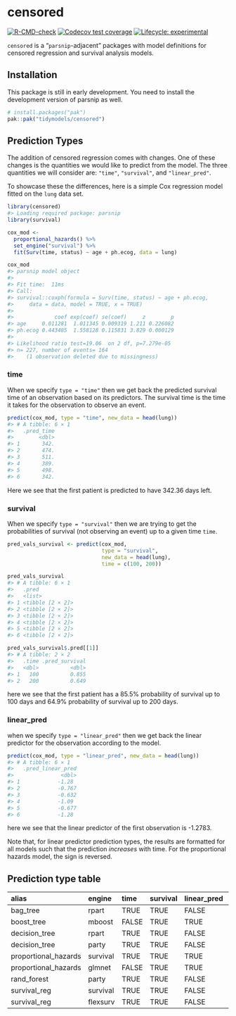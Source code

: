 
<!-- README.md is generated from README.Rmd. Please edit that file -->

# censored

<!-- badges: start -->

[![R-CMD-check](https://github.com/tidymodels/censored/workflows/R-CMD-check/badge.svg)](https://github.com/tidymodels/censored/actions)
[![Codecov test
coverage](https://codecov.io/gh/EmilHvitfeldt/censored/branch/master/graph/badge.svg)](https://codecov.io/gh/EmilHvitfeldt/censored?branch=master)
[![Lifecycle:
experimental](https://img.shields.io/badge/lifecycle-experimental-orange.svg)](https://www.tidyverse.org/lifecycle/#experimental)

<!-- badges: end -->

`censored` is a “`parsnip`-adjacent” packages with model definitions for
censored regression and survival analysis models.

## Installation

This package is still in early development. You need to install the
development version of parsnip as well.

``` r
# install.packages("pak")
pak::pak("tidymodels/censored")
```

## Prediction Types

The addition of censored regression comes with changes. One of these
changes is the quantities we would like to predict from the model. The
three quantities we will consider are: `"time"`, `"survival"`, and
`"linear_pred"`.

To showcase these the differences, here is a simple Cox regression model
fitted on the `lung` data set.

``` r
library(censored)
#> Loading required package: parsnip
library(survival)

cox_mod <-
  proportional_hazards() %>%
  set_engine("survival") %>%
  fit(Surv(time, status) ~ age + ph.ecog, data = lung)

cox_mod
#> parsnip model object
#> 
#> Fit time:  11ms 
#> Call:
#> survival::coxph(formula = Surv(time, status) ~ age + ph.ecog, 
#>     data = data, model = TRUE, x = TRUE)
#> 
#>             coef exp(coef) se(coef)     z        p
#> age     0.011281  1.011345 0.009319 1.211 0.226082
#> ph.ecog 0.443485  1.558128 0.115831 3.829 0.000129
#> 
#> Likelihood ratio test=19.06  on 2 df, p=7.279e-05
#> n= 227, number of events= 164 
#>    (1 observation deleted due to missingness)
```

### time

When we specify `type = "time"` then we get back the predicted survival
time of an observation based on its predictors. The survival time is the
time it takes for the observation to observe an event.

``` r
predict(cox_mod, type = "time", new_data = head(lung))
#> # A tibble: 6 × 1
#>   .pred_time
#>        <dbl>
#> 1       342.
#> 2       474.
#> 3       511.
#> 4       389.
#> 5       498.
#> 6       342.
```

Here we see that the first patient is predicted to have 342.36 days
left.

### survival

When we specify `type = "survival"` then we are trying to get the
probabilities of survival (not observing an event) up to a given time
`time`.

``` r
pred_vals_survival <- predict(cox_mod, 
                              type = "survival", 
                              new_data = head(lung), 
                              time = c(100, 200))

pred_vals_survival
#> # A tibble: 6 × 1
#>   .pred           
#>   <list>          
#> 1 <tibble [2 × 2]>
#> 2 <tibble [2 × 2]>
#> 3 <tibble [2 × 2]>
#> 4 <tibble [2 × 2]>
#> 5 <tibble [2 × 2]>
#> 6 <tibble [2 × 2]>

pred_vals_survival$.pred[[1]]
#> # A tibble: 2 × 2
#>   .time .pred_survival
#>   <dbl>          <dbl>
#> 1   100          0.855
#> 2   200          0.649
```

here we see that the first patient has a 85.5% probability of survival
up to 100 days and 64.9% probability of survival up to 200 days.

### linear\_pred

when we specify `type = "linear_pred"` then we get back the linear
predictor for the observation according to the model.

``` r
predict(cox_mod, type = "linear_pred", new_data = head(lung))
#> # A tibble: 6 × 1
#>   .pred_linear_pred
#>               <dbl>
#> 1            -1.28 
#> 2            -0.767
#> 3            -0.632
#> 4            -1.09 
#> 5            -0.677
#> 6            -1.28
```

here we see that the linear predictor of the first observation is
-1.2783.

Note that, for linear predictor prediction types, the results are
formatted for all models such that the prediction *increases* with time.
For the proportional hazards model, the sign is reversed.

## Prediction type table

| alias                 | engine   | time  | survival | linear\_pred | raw   | quantile | hazard |
|:----------------------|:---------|:------|:---------|:-------------|:------|:---------|:-------|
| bag\_tree             | rpart    | TRUE  | TRUE     | FALSE        | FALSE | FALSE    | FALSE  |
| boost\_tree           | mboost   | FALSE | TRUE     | TRUE         | FALSE | FALSE    | FALSE  |
| decision\_tree        | rpart    | TRUE  | TRUE     | FALSE        | FALSE | FALSE    | FALSE  |
| decision\_tree        | party    | TRUE  | TRUE     | FALSE        | FALSE | FALSE    | FALSE  |
| proportional\_hazards | survival | TRUE  | TRUE     | TRUE         | FALSE | FALSE    | FALSE  |
| proportional\_hazards | glmnet   | FALSE | TRUE     | TRUE         | TRUE  | FALSE    | FALSE  |
| rand\_forest          | party    | TRUE  | TRUE     | FALSE        | FALSE | FALSE    | FALSE  |
| survival\_reg         | survival | TRUE  | TRUE     | FALSE        | FALSE | TRUE     | TRUE   |
| survival\_reg         | flexsurv | TRUE  | TRUE     | FALSE        | FALSE | TRUE     | TRUE   |
